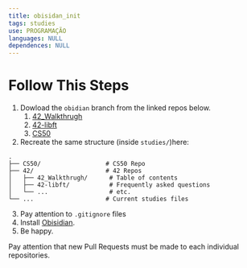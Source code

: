 ```yaml
---
title: obisidan_init
tags: studies
use: PROGRAMAÇÃO
languages: NULL
dependences: NULL
---
```


# Follow This Steps

1. Dowload the `obidian` branch from the linked repos below.
	1. [42_Walkthrugh]()
	2. [42-libft]()
	3. [CS50]()
2.  Recreate the same structure (inside `studies/`)here:
```
.
├── CS50/                  # CS50 Repo
├── 42/                    # 42 Repos
│   ├── 42_Walkthrugh/      # Table of contents
│   ├── 42-libft/           # Frequently asked questions
│   └── ...                 # etc.
└── ...                    # Current studies files
```
3.  Pay attention to `.gitignore` files
4. Install [Obisidian]().
5. Be happy.

Pay attention that new Pull Requests must be made to each individual repositories.
